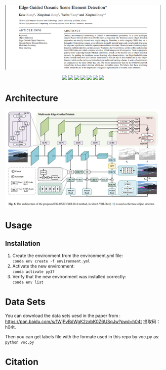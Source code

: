 <p align="center"> <a href="" ><img src="imgs/abstract.png"></a></p>
<p align="center"> 
<a href="" ><img src="https://img.shields.io/badge/HOME-KBS-blue.svg"></a>
<a href="" ><img src="https://img.shields.io/badge/HOME-Paper-important.svg"></a>
<a href="" ><img src="https://img.shields.io/badge/PDF-Paper-blueviolet.svg"></a>
<a href="" ><img src="https://img.shields.io/badge/-Poster-ff69b7.svg"></a>
<a href="" ><img src="https://img.shields.io/badge/-Video-brightgreen.svg"></a>
<a href="" ><img src="https://img.shields.io/badge/-Supplementary-green.svg"></a>
<a href="" ><img src="https://img.shields.io/badge/-WeightsFiles-blue.svg"></a>
</p>

# Architecture

![archioverall](imgs/EG-OSED-YOLOv4.JPG)

# Usage
## Installation
1. Create the environment from the environment.yml file:  
   `conda env create -f environment.yml`  
2. Activate the new environment:  
   `conda activate py37`  
3. Verify that the new environment was installed correctly:  
    `conda env list`  
  
# Data Sets
You can download the data sets uesd in the paper from : https://pan.baidu.com/s/1WjPvBdWgK2zxbK0Z6USqJw?pwd=h04t 提取码：h04t.  

Then you can get labels file with the formate used in this repo by voc.py as:  
`python voc.py`  

# Citation
